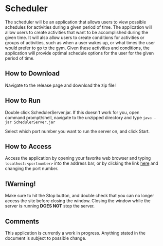 # Scheduler
The scheduler will be an application that allows users to view possible schedules for activities during a given period of time. The application will allow users to create activities that want to be accomplished during the given time. It will also allow users to create conditions for activities or groups of activities, such as when a user wakes up, or what times the user would prefer to go to the gym. Given these activities and conditions, the application will provide optimal schedule options for the user for the given period of time.

## How to Download
Navigate to the release page and download the zip file!

## How to Run

Double click SchedulerServer.jar. If this doesn't work for you, open command prompt/shell, navigate to the unzipped directory and type `java -jar SchedulerServer.jar`

Select which port number you want to run the server on, and click Start.

## How to Access
Access the application by opening your favorite web browser and typing `localhost:<portnumber>` into the address bar, or by clicking the link [here](http://localhost:1337) and changing the port number.

## !Warning!
Make sure to hit the Stop button, and double check that you can no longer access the site before closing the window. Closing the window while the server is running **DOES NOT** stop the server.

## Comments
This application is currently a work in progress. Anything stated in the document is subject to possible change.
